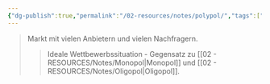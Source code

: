 ```yaml
---
{"dg-publish":true,"permalink":"/02-resources/notes/polypol/","tags":["markt/struktur","wirtschaft/bwl"],"noteIcon":"","updated":"2025-10-29T12:59:09.204+01:00"}
---
```


>Markt mit vielen Anbietern und vielen Nachfragern.
>>Ideale Wettbewerbssituation - Gegensatz zu [[02 - RESOURCES/Notes/Monopol\|Monopol]] und [[02 - RESOURCES/Notes/Oligopol\|Oligopol]].